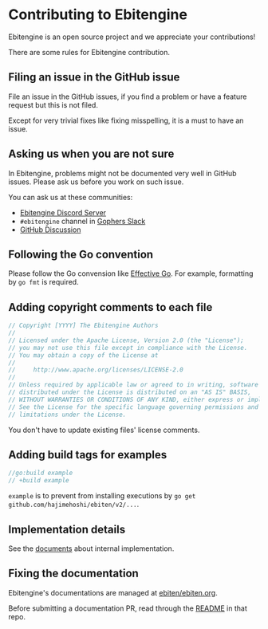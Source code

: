 # Contributing to Ebitengine

Ebitengine is an open source project and we appreciate your contributions!

There are some rules for Ebitengine contribution.

## Filing an issue in the GitHub issue

File an issue in the GitHub issues, if you find a problem or have a feature request but this is not filed.

Except for very trivial fixes like fixing misspelling, it is a must to have an issue.

## Asking us when you are not sure

In Ebitengine, problems might not be documented very well in GitHub issues. Please ask us before you work on such issue.

You can ask us at these communities:

 * [Ebitengine Discord Server](https://discord.gg/3tVdM5H8cC)
 * `#ebitengine` channel in [Gophers Slack](https://invite.slack.golangbridge.org/)
 * [GitHub Discussion](https://github.com/hajimehoshi/ebiten/discussions)

## Following the Go convention

Please follow the Go convension like [Effective Go](https://golang.org/doc/effective_go.html).
For example, formatting by `go fmt` is required.

## Adding copyright comments to each file

```go
// Copyright [YYYY] The Ebitengine Authors
//
// Licensed under the Apache License, Version 2.0 (the "License");
// you may not use this file except in compliance with the License.
// You may obtain a copy of the License at
//
//     http://www.apache.org/licenses/LICENSE-2.0
//
// Unless required by applicable law or agreed to in writing, software
// distributed under the License is distributed on an "AS IS" BASIS,
// WITHOUT WARRANTIES OR CONDITIONS OF ANY KIND, either express or implied.
// See the License for the specific language governing permissions and
// limitations under the License.
```

You don't have to update existing files' license comments.

## Adding build tags for examples

```go
//go:build example
// +build example
```

`example` is to prevent from installing executions by `go get github.com/hajimehoshi/ebiten/v2/...`.

## Implementation details

See the [documents](https://ebiten.org/documents/implementation.html) about internal implementation.

## Fixing the documentation

Ebitengine's documentations are managed at [ebiten/ebiten.org](https://github.com/ebiten/ebiten.org).  

Before submitting a documentation PR, read through the [README](https://github.com/ebiten/ebiten.org/blob/main/README.md) in that repo.
